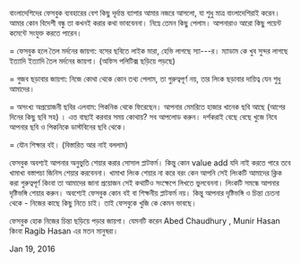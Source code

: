 

বাংলাদেশিদের ফেসবুক ব্যবহারের বেশ কিছু দূর্দান্ত ব্যাপার আমার নজরে আসলো, যা শুধু মাত্র বাংলাদেশিরাই করেন। আমার কোন বিদেশী বন্ধু তা কখনই করার কথা ভাববেননা। নিম্নে তেমন কিছু পেলাম। আপনারাও আরো কিছু পয়েন্ট কমেন্টে সংযুক্ত করতে পারেন। 

= ফেসবুক হলে তৈল মর্দনের জায়গা: বসের ছবিতে লাইক মারা, হেভি লাগছে স্যা---র। ম্যাডাম কে খুব সুন্দর লাগছে ইত্যাদি ইত্যাদি তৈল মর্দনের জায়গা। (অফিস পলিটিক্স ছড়িয়ে পড়ছে)

= গুজব ছড়াবার জায়গা: নিজে কোথা থেকে কোন তথ্য পেলাম, তা গুরুত্বপূর্ণ নয়, তার লিংক ছড়াবার দায়িত্ব যেন শুধু আমাদের। 

= অসংখ্য অপ্রয়োজনী ছবির এলবাম: পিকনিক থেকে ফিরেছেন। আপনার মেমরিতে হাজার খানেক ছবি আছে (আগের দিনের কিছু ছবি সহ) । এত্ত বাছাই করবার সময় কোথায়? সব আপলোড করুন। দর্শকরাই বেছে বেছে খুজে নিবে আপনার ছবি ও পিকনিকে ডাস্টবিনের ছবি থেকে। 

= যৌন শিক্ষার বই। (বিস্তারিত আর নাই বললাম)

ফেসবুক অবশ্যই আপনার অনুভুতি শেয়ার করার সোসাল প্লাটফর্ম। কিন্তু কোন value add যদি নাই করতে পারে তবে খামাখা বস্তাপচা জিনিস শেয়ার করবেননা। খামাখা লিংক শেয়ার না করে বরং কেন আপনি সেই লিংকটি আমাদের ক্লিক করা গুরুত্বপূর্ণ কিংবা তা আমাদের জানা প্রয়োজন সেই কথাটিও সংক্ষেপে লিখতে ভুলবেননা। লিংকটি সমন্ধে আপনার দৃষ্টিভঙ্গি শেয়ার করুন। অবশ্যেই ফেসবুক কোন বই বা শিক্ষনীয় প্লাটফর্ম নয়। কিন্তু আপনার দৃষ্টিভঙ্গি ও চিন্তা চেতনা থেকে - নিজের কাছে কিছু নিতে চাই। তাই ফেসবুকে খুজি কে কেমন ভাবছে। 

ফেসবুক হোক নিজের চিন্তা ছড়িয়ে পড়ার জায়গা। যেমনটি করেন Abed Chaudhury , Munir Hasan কিংবা Ragib Hasan এর মতন মানুষরা।

Jan 19, 2016